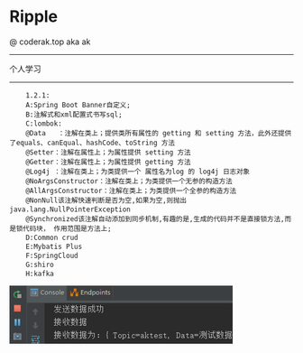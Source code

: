 # Ripple
@ coderak.top aka ak

------------------------------------------------------------------------

个人学习

----------------------------------------------------



        1.2.1:
    	A:Spring Boot Banner自定义;
    	B:注解式和xml配置式书写sql;
    	C:lombok:
        @Data   ：注解在类上；提供类所有属性的 getting 和 setting 方法，此外还提供了equals、canEqual、hashCode、toString 方法
        @Setter：注解在属性上；为属性提供 setting 方法
        @Getter：注解在属性上；为属性提供 getting 方法
        @Log4j ：注解在类上；为类提供一个 属性名为log 的 log4j 日志对象
        @NoArgsConstructor：注解在类上；为类提供一个无参的构造方法
        @AllArgsConstructor：注解在类上；为类提供一个全参的构造方法
        @NonNull该注解快速判断是否为空,如果为空,则抛出java.lang.NullPointerException
        @Synchronized该注解自动添加到同步机制,有趣的是,生成的代码并不是直接锁方法,而是锁代码块， 作用范围是方法上;
        D:Common crud
        E:Mybatis Plus
        F:SpringCloud
        G:shiro
        H:kafka
![image](https://raw.githubusercontent.com/nameishua/Zuul-gateway/master/src/main/resources/static/46c48e0b28ce0a91c821cd22ab94748.png)
